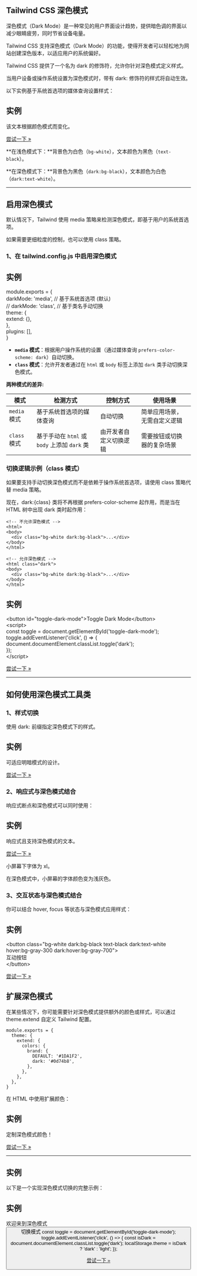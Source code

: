 ## Tailwind CSS 深色模式

深色模式（Dark Mode）是一种常见的用户界面设计趋势，提供暗色调的界面以减少眼睛疲劳，同时节省设备电量。

Tailwind CSS 支持深色模式（Dark Mode）的功能，使得开发者可以轻松地为网站创建深色版本，以适应用户的系统偏好。

Tailwind CSS 提供了一个名为 dark 的修饰符，允许你针对深色模式定义样式。

当用户设备或操作系统设置为深色模式时，带有 dark: 修饰符的样式将自动生效。

以下实例基于系统首选项的媒体查询设置样式：

## 实例

<div class\="bg-white text-black dark:bg-black dark:text-white"\>  
  该文本根据颜色模式而变化。  
</div\>  

[尝试一下 »](https://www.runoob.com/try/try.php?filename=trytailwindcss_darkmode1)

**在浅色模式下：**背景色为白色（`bg-white`），文本颜色为黑色（`text-black`）。

**在深色模式下：**背景色为黑色（`dark:bg-black`），文本颜色为白色（`dark:text-white`）。

* * *

## 启用深色模式

默认情况下，Tailwind 使用 media 策略来检测深色模式，即基于用户的系统首选项。

如果需要更细粒度的控制，也可以使用 class 策略。

### 1、在 tailwind.config.js 中启用深色模式

## 实例

module.exports \= {  
  darkMode: 'media', // 基于系统首选项 (默认)  
  // darkMode: 'class', // 基于类名手动切换  
  theme: {  
    extend: {},  
  },  
  plugins: \[\],  
}  

+   **`media` 模式**：根据用户操作系统的设置（通过媒体查询 `prefers-color-scheme: dark`）自动切换。
+   **`class` 模式**：允许开发者通过在 `html` 或 `body` 标签上添加 `dark` 类手动切换深色模式。

**两种模式的差异:**

| 模式         | 检测方式                                     | 控制方式               | 使用场景                     |
| ------------ | -------------------------------------------- | ---------------------- | ---------------------------- |
| `media` 模式 | 基于系统首选项的媒体查询                     | 自动切换               | 简单应用场景，无需自定义逻辑 |
| `class` 模式 | 基于手动在 `html` 或 `body` 上添加 `dark` 类 | 由开发者自定义切换逻辑 | 需要按钮或切换器的复杂场景   |

### 切换逻辑示例（class 模式）

如果要支持手动切换深色模式而不是依赖于操作系统首选项，请使用 class 策略代替 media 策略。

现在，dark:{class} 类将不再根据 prefers-color-scheme 起作用，而是当在 HTML 树中出现 dark 类时起作用：

```
<!-- 不允许深色模式 -->
<html>
<body>
  <div class="bg-white dark:bg-black">...</div>
</body>
</html>

<!-- 允许深色模式 -->
<html class="dark">
<body>
  <div class="bg-white dark:bg-black">...</div>
</body>
</html>
```

## 实例

<button id\="toggle-dark-mode"\>Toggle Dark Mode</button\>  
<script\>  
const toggle = document.getElementById('toggle-dark-mode');  
toggle.addEventListener('click', () => {  
    document.documentElement.classList.toggle('dark');  
});  
</script\>  

[尝试一下 »](https://www.runoob.com/try/try.php?filename=trytailwindcss_darkmode2)

* * *

## 如何使用深色模式工具类

### 1、样式切换

使用 dark: 前缀指定深色模式下的样式。

## 实例

<div class\="bg-gray-200 dark:bg-gray-800 text-gray-900 dark:text-gray-100"\>  
  可适应明暗模式的设计。  
</div\>  

[尝试一下 »](https://www.runoob.com/try/try.php?filename=trytailwindcss_darkmode3)

### 2、响应式与深色模式结合

响应式断点和深色模式可以同时使用：

## 实例

<div class\="text-lg sm:text-xl dark:text-gray-300 sm:dark:text-gray-500"\>  
  响应式且支持深色模式的文本。  
</div\>  

[尝试一下 »](https://www.runoob.com/try/try.php?filename=trytailwindcss_darkmode4)

小屏幕下字体为 xl。

在深色模式中，小屏幕的字体颜色变为浅灰色。

### 3、交互状态与深色模式结合

你可以结合 hover, focus 等状态与深色模式应用样式：

## 实例

<button class\="bg-white dark:bg-black text-black dark:text-white hover:bg-gray-300 dark:hover:bg-gray-700"\>  
  互动按钮  
</button\>  

[尝试一下 »](https://www.runoob.com/try/try.php?filename=trytailwindcss_darkmode5)

## 扩展深色模式

在某些情况下，你可能需要针对深色模式提供额外的颜色或样式，可以通过 theme.extend 自定义 Tailwind 配置。

```
module.exports = {
  theme: {
    extend: {
      colors: {
        brand: {
          DEFAULT: '#1DA1F2',
          dark: '#0d74b8',
        },
      },
    },
  },
}
```

在 HTML 中使用扩展颜色：

## 实例

<div class\="text-brand dark:text-brand-dark"\>  
  定制深色模式颜色！  
</div\>  

[尝试一下 »](https://www.runoob.com/try/try.php?filename=trytailwindcss_darkmode6)

* * *

## 实例

以下是一个实现深色模式切换的完整示例：

## 实例

<div class\="p-6"\>  
<h1\>欢迎来到深色模式</h1\>  
<button id\="toggle-dark-mode" class\="mt-4 bg-gray-200 dark:bg-gray-700 text-black dark:text-white p-2 rounded"\>  
    切换模式  
</button\>  
</div\>  
<script\>  
const toggle = document.getElementById('toggle-dark-mode');  
toggle.addEventListener('click', () => {  
    const isDark = document.documentElement.classList.toggle('dark');  
    localStorage.theme = isDark ? 'dark' : 'light';  
});  
</script\>  

[尝试一下 »](https://www.runoob.com/try/try.php?filename=trytailwindcss_darkmode7)